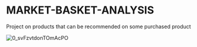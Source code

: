 # MARKET-BASKET-ANALYSIS

Project on products that can be recommended on some purchased product

![0_svFzvtdonTOmAcPO](https://user-images.githubusercontent.com/100334542/178120888-53430ac9-f7ae-4b6c-ba5d-752d86d820ad.gif)

